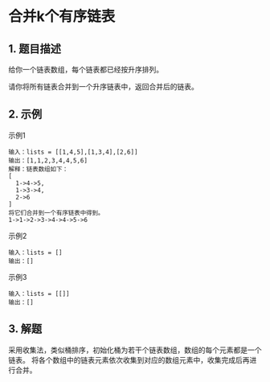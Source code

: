 # 合并k个有序链表

## 1. 题目描述
给你一个链表数组，每个链表都已经按升序排列。

请你将所有链表合并到一个升序链表中，返回合并后的链表。


## 2. 示例
示例1
```
输入：lists = [[1,4,5],[1,3,4],[2,6]]
输出：[1,1,2,3,4,4,5,6]
解释：链表数组如下：
[
  1->4->5,
  1->3->4,
  2->6
]
将它们合并到一个有序链表中得到。
1->1->2->3->4->4->5->6
```

示例2
```
输入：lists = []
输出：[]
```

示例3
```
输入：lists = [[]]
输出：[]
```

## 3. 解题
采用收集法，类似桶排序，初始化桶为若干个链表数组，数组的每个元素都是一个链表。
将各个数组中的链表元素依次收集到对应的数组元素中，收集完成后再进行合并。